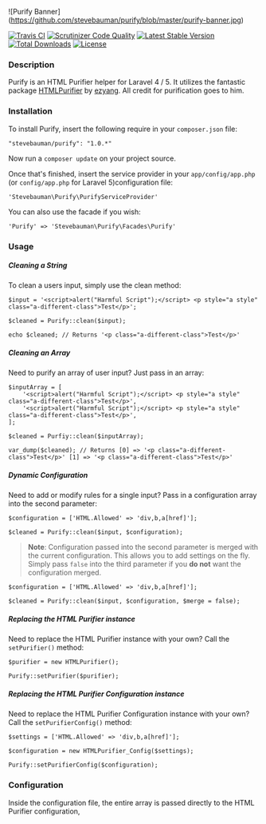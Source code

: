 ![Purify Banner]
(https://github.com/stevebauman/purify/blob/master/purify-banner.jpg)

[![Travis CI](https://img.shields.io/travis/stevebauman/purify.svg?style=flat-square)](https://travis-ci.org/stevebauman/purify)
[![Scrutinizer Code Quality](https://img.shields.io/scrutinizer/g/stevebauman/purify.svg?style=flat-square)](https://scrutinizer-ci.com/g/stevebauman/purify/?branch=master)
[![Latest Stable Version](https://img.shields.io/packagist/v/stevebauman/purify.svg?style=flat-square)](https://packagist.org/packages/stevebauman/purify)
[![Total Downloads](https://img.shields.io/packagist/dt/stevebauman/purify.svg?style=flat-square)](https://packagist.org/packages/stevebauman/purify)
[![License](https://img.shields.io/packagist/l/stevebauman/purify.svg?style=flat-square)](https://packagist.org/packages/stevebauman/purify)

### Description

Purify is an HTML Purifier helper for Laravel 4 / 5. It utilizes the fantastic package [HTMLPurifier](https://github.com/ezyang/htmlpurifier)
by [ezyang](https://github.com/ezyang). All credit for purification goes to him.

### Installation

To install Purify, insert the following require in your `composer.json` file:

    "stevebauman/purify": "1.0.*"

Now run a `composer update` on your project source.

Once that's finished, insert the service provider in your `app/config/app.php`
(or `config/app.php` for Laravel 5)configuration file:

    'Stevebauman\Purify\PurifyServiceProvider'
    
You can also use the facade if you wish:

    'Purify' => 'Stevebauman\Purify\Facades\Purify'

### Usage

##### Cleaning a String

To clean a users input, simply use the clean method:

    $input = '<script>alert("Harmful Script");</script> <p style="a style" class="a-different-class">Test</p>';
    
    $cleaned = Purify::clean($input);
    
    echo $cleaned; // Returns '<p class="a-different-class">Test</p>'

##### Cleaning an Array

Need to purify an array of user input? Just pass in an array:

    $inputArray = [
        '<script>alert("Harmful Script");</script> <p style="a style" class="a-different-class">Test</p>',
        '<script>alert("Harmful Script");</script> <p style="a style" class="a-different-class">Test</p>',
    ];
    
    $cleaned = Purfiy::clean($inputArray);
    
    var_dump($cleaned); // Returns [0] => '<p class="a-different-class">Test</p>' [1] => '<p class="a-different-class">Test</p>'

##### Dynamic Configuration

Need to add or modify rules for a single input? Pass in a configuration array into the second parameter:

    $configuration = ['HTML.Allowed' => 'div,b,a[href]'];
    
    $cleaned = Purify::clean($input, $configuration);

> **Note**: Configuration passed into the second parameter is merged with the current configuration. This allows you to
add settings on the fly. Simply pass `false` into the third parameter if you **do not** want the configuration merged.

    $configuration = ['HTML.Allowed' => 'div,b,a[href]'];
    
    $cleaned = Purify::clean($input, $configuration, $merge = false);

##### Replacing the HTML Purifier instance

Need to replace the HTML Purifier instance with your own? Call the `setPurifier()` method:
    
    $purifier = new HTMLPurifier();
    
    Purify::setPurifier($purifier);

##### Replacing the HTML Purifier Configuration instance

Need to replace the HTML Purifier Configuration instance with your own? Call the `setPurifierConfig()` method:
    
    $settings = ['HTML.Allowed' => 'div,b,a[href]'];

    $configuration = new HTMLPurifier_Config($settings);
    
    Purify::setPurifierConfig($configuration);

### Configuration

Inside the configuration file, the entire array is passed directly to the HTML Purifier configuration, 